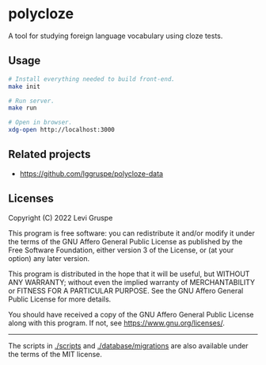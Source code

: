 # polycloze

A tool for studying foreign language vocabulary using cloze tests.

## Usage

```bash
# Install everything needed to build front-end.
make init

# Run server.
make run

# Open in browser.
xdg-open http://localhost:3000
```

## Related projects

- <https://github.com/lggruspe/polycloze-data>

## Licenses

Copyright (C) 2022 Levi Gruspe

This program is free software: you can redistribute it and/or modify
it under the terms of the GNU Affero General Public License as published by
the Free Software Foundation, either version 3 of the License, or
(at your option) any later version.

This program is distributed in the hope that it will be useful,
but WITHOUT ANY WARRANTY; without even the implied warranty of
MERCHANTABILITY or FITNESS FOR A PARTICULAR PURPOSE.  See the
GNU Affero General Public License for more details.

You should have received a copy of the GNU Affero General Public License
along with this program.  If not, see <https://www.gnu.org/licenses/>.

---

The scripts in [./scripts](./scripts) and
[./database/migrations](./database/migrations) are also available under the
terms of the MIT license.
